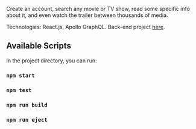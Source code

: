 Create an account, search any movie or TV show, read some specific info about it, and even watch the trailer between thousands of media.

Technologies: React.js, Apollo GraphQL.
Back-end project [here](https://github.com/jordicasesnoves/NekoFilm-api).

## Available Scripts

In the project directory, you can run:

### `npm start`

### `npm test`

### `npm run build`

### `npm run eject`
